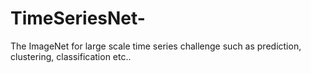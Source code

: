 # TimeSeriesNet-
The ImageNet for large scale time series challenge such as prediction, clustering, classification etc..
